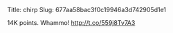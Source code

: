 Title: chirp
Slug: 677aa58bac3f0c19946a3d742905d1e1

14K points. Whammo! <a href="http://t.co/559j8Tv7A3">http://t.co/559j8Tv7A3</a>
